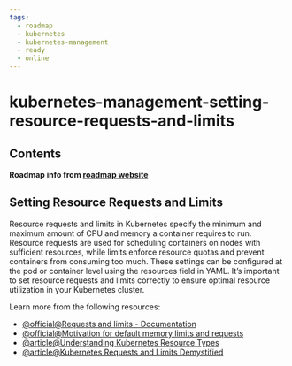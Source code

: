 ```yaml
---
tags:
  - roadmap
  - kubernetes
  - kubernetes-management
  - ready
  - online
---
```


# kubernetes-management-setting-resource-requests-and-limits

## Contents

__Roadmap info from [roadmap website](https://roadmap.sh/kubernetes/resource-management/setting-resource-requests-and-limits)__

## Setting Resource Requests and Limits

Resource requests and limits in Kubernetes specify the minimum and maximum amount of CPU and memory a container requires to run. Resource requests are used for scheduling containers on nodes with sufficient resources, while limits enforce resource quotas and prevent containers from consuming too much. These settings can be configured at the pod or container level using the resources field in YAML. It’s important to set resource requests and limits correctly to ensure optimal resource utilization in your Kubernetes cluster.

Learn more from the following resources:

* [@official@Requests and limits - Documentation](https://kubernetes.io/docs/concepts/configuration/manage-resources-containers/#requests-and-limits)
* [@official@Motivation for default memory limits and requests](https://kubernetes.io/docs/tasks/administer-cluster/manage-resources/memory-default-namespace/#motivation-for-default-memory-limits-and-requests)
* [@article@Understanding Kubernetes Resource Types](https://thenewstack.io/understanding-kubernetes-resource-types/)
* [@article@Kubernetes Requests and Limits Demystified](https://thenewstack.io/kubernetes-requests-and-limits-demystified/)

